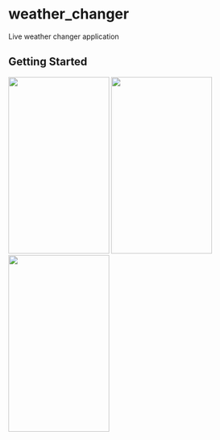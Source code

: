 # weather_changer

Live weather changer application

## Getting Started


<img src="https://user-images.githubusercontent.com/64535644/136685891-73f73b01-1cf2-46c1-90e6-2c27457c6cb9.png" width="200" height="350">


<img src="https://user-images.githubusercontent.com/64535644/136685892-717b5d98-1155-4d6e-ae3b-c2d1566955df.png" width="200" height="350">



<img src="https://user-images.githubusercontent.com/64535644/136685893-49edb5af-e669-4770-9a37-afb77e702155.png" width="200" height="350">
